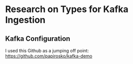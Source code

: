# Research on Types for Kafka Ingestion

## Kafka Configuration

I used this Github as a jumping off point: https://github.com/papirosko/kafka-demo